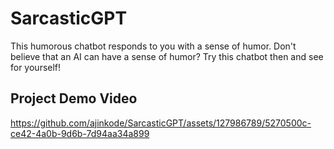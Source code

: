 # SarcasticGPT
This humorous chatbot responds to you with a sense of humor. Don't believe that an AI can have a sense of humor? Try this chatbot then and see for yourself!


## Project Demo Video
https://github.com/ajinkode/SarcasticGPT/assets/127986789/5270500c-ce42-4a0b-9d6b-7d94aa34a899

